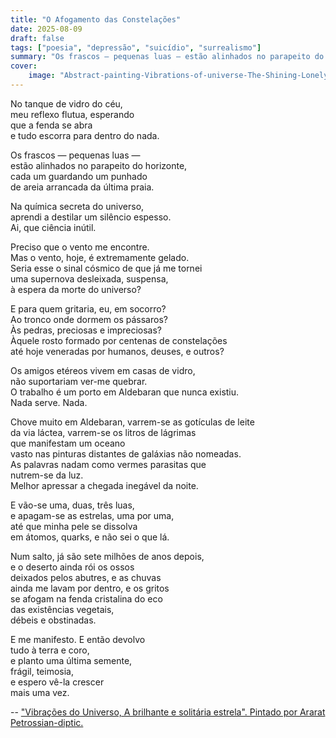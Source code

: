 ```yaml
---
title: "O Afogamento das Constelações"
date: 2025-08-09
draft: false
tags: ["poesia", "depressão", "suicídio", "surrealismo"]
summary: "Os frascos — pequenas luas — estão alinhados no parapeito do horizonte."
cover:
    image: "Abstract-painting-Vibrations-of-universe-The-Shining-Lonely-star-by-Ararat-Petrossian-diptic-e1508349705697.jpg"
---
```


No tanque de vidro do céu,<br>
meu reflexo flutua, esperando<br>
que a fenda se abra<br>
e tudo escorra para dentro do nada.<br>

Os frascos — pequenas luas —<br>
estão alinhados no parapeito do horizonte,<br>
cada um guardando um punhado<br>
de areia arrancada da última praia.<br>

Na química secreta do universo,<br>
aprendi a destilar um silêncio espesso.<br>
Ai, que ciência inútil.<br>

Preciso que o vento me encontre.<br>
Mas o vento, hoje, é extremamente gelado.<br>
Seria esse o sinal cósmico de que já me tornei<br>
uma supernova desleixada, suspensa,<br>
à espera da morte do universo?<br>

E para quem gritaria, eu, em socorro?<br>
Ao tronco onde dormem os pássaros?<br>
Às pedras, preciosas e impreciosas?<br>
Àquele rosto formado por centenas de constelações<br>
até hoje veneradas por humanos, deuses, e outros?<br>

Os amigos etéreos vivem em casas de vidro,<br>
não suportariam ver-me quebrar.<br>
O trabalho é um porto em Aldebaran que nunca existiu.<br>
Nada serve. Nada.<br>

Chove muito em Aldebaran, varrem-se as gotículas de leite<br>
da via láctea, varrem-se os litros de lágrimas<br>
que manifestam um oceano<br>
vasto nas pinturas distantes de galáxias não nomeadas.<br>
As palavras nadam como vermes parasitas que<br>
nutrem-se da luz.<br>
Melhor apressar a chegada inegável da noite.<br>

E vão-se uma, duas, três luas,<br>
e apagam-se as estrelas, uma por uma,<br>
até que minha pele se dissolva<br>
em átomos, quarks, e não sei o que lá.<br>

Num salto, já são sete milhões de anos depois,<br>
e o deserto ainda rói os ossos<br>
deixados pelos abutres, e as chuvas<br>
ainda me lavam por dentro, e os gritos<br>
se afogam na fenda cristalina do eco<br>
das existências vegetais,<br>
débeis e obstinadas.<br>

E me manifesto. E então devolvo<br>
tudo à terra e coro,<br>
e planto uma última semente,<br>
frágil, teimosia,<br>
e espero vê-la crescer<br>
mais uma vez.

--
["Vibrações do Universo, A brilhante e solitária estrela". Pintado por Ararat Petrossian-diptic.](https://petrossianart.com/vibrations-universe-portfolio/)
